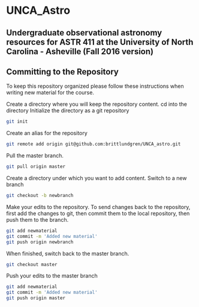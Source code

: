 # UNCA_Astro
Undergraduate observational astronomy resources for ASTR 411 at the University of North Carolina - Asheville (Fall 2016 version)
----------------------------

Committing to the Repository
----------------------------

To keep this repository organized please follow these instructions when writing new material for the course.

Create a directory where you will keep the repository content.
cd into the directory
Initialize the directory as a git repository
```bash
git init
```
Create an alias for the repository
```bash
git remote add origin git@github.com:brittlundgren/UNCA_astro.git
```
Pull the master branch.
```bash
git pull origin master
```
Create a directory under which you want to add content.
Switch to a new branch
```bash
git checkout -b newbranch
```
Make your edits to the repository. To send changes back to the repository, first add the changes to git, then commit them to the local repository, then push them to the branch.
```bash
git add newmaterial
git commit -m 'Added new material'
git push origin newbranch
```
When finished, switch back to the master branch.
```bash
git checkout master
```
Push your edits to the master branch
```bash
git add newmaterial
git commit -m 'Added new material'
git push origin master
```
